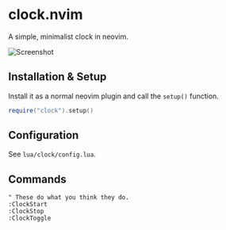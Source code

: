 # clock.nvim

A simple, minimalist clock in neovim.

![Screenshot](https://github.com/registerGen/dotfiles/assets/62944333/cc2a10bf-8100-4f13-a557-d5f8003c8c04)

## Installation & Setup

Install it as a normal neovim plugin and call the `setup()` function.

```lua
require("clock").setup()
```

## Configuration

See `lua/clock/config.lua`.

## Commands

```vim
" These do what you think they do.
:ClockStart
:ClockStop
:ClockToggle
```
